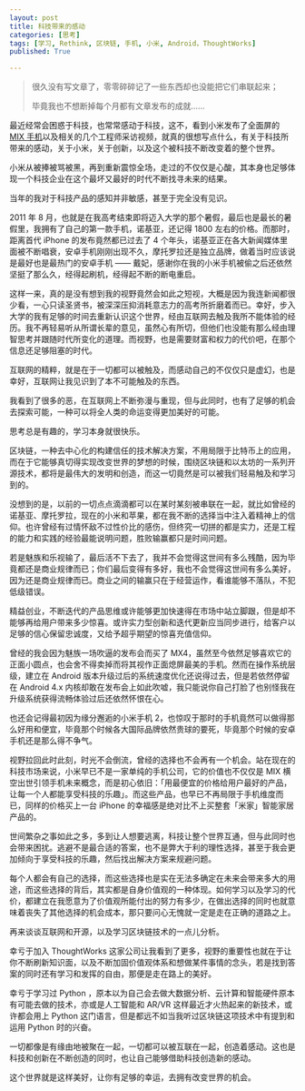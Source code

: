 ```yaml
---
layout: post
title: 科技带来的感动
categories: [思考]
tags: [学习, Rethink, 区块链, 手机, 小米, Android，ThoughtWorks]
published: True

---
```


> 很久没有写文章了，零零碎碎记了一些东西却也没能把它们串联起来；
> 
> 毕竟我也不想断掉每个月都有文章发布的成就……

最近经常会困惑于科技，也常常感动于科技，这不，看到小米发布了全面屏的 [MIX 手机](http://www.mi.com/mix/)以及相关的几个工程师采访视频，就真的很想写点什么，有关于科技所带来的感动，关于小米，关于创新，以及这个被科技不断改变着的整个世界。

小米从被捧被骂被黑，再到重新震惊全场，走过的不仅仅是心酸，其本身也足够体现一个科技企业在这个最坏又最好的时代不断找寻未来的结果。

当年的我对于科技产品的感知并非敏感，甚至于完全没有见识。

2011 年 8 月，也就是在我高考结束即将迈入大学的那个暑假，最后也是最长的暑假里，我拥有了自己的第一款手机，诺基亚，还记得 1800 左右的价格。而那时，距离首代 iPhone 的发布竟然都已过去了 4 个年头，诺基亚正在各大新闻媒体里面被不断唱衰，安卓手机刚刚出现不久，摩托罗拉还是独立品牌，做着当时应该说是最好也是最热门的安卓手机 —— 戴妃，感谢你在我的小米手机被偷之后还依然坚挺了那么久，经得起刷机，经得起不断的断电重启。

这样一来，真的是没有想到我的视野竟然会如此之短视，大概是因为我连新闻都很少看，一心只读圣贤书，被深深压抑消耗意志力的高考所折磨着而已。幸好，步入大学的我有足够的时间去重新认识这个世界，经由互联网去触及我所不能体验的经历。我不再轻易听从所谓长辈的意见，虽然心有所切，但他们也没能有那么经由理智思考并跟随时代所变化的道理。而视野，也是需要财富和权力的代价吧，在那个信息还足够阻塞的时代。

互联网的精粹，就是在于一切都可以被触及，而感动自己的不仅仅只是虚幻，也是幸好，互联网让我见识到了本不可能触及的东西。

我看到了很多的恶，在互联网上不断弥漫与重现，但与此同时，也有了足够的机会去探索可能，一种可以将全人类的命运变得更加美好的可能。

思考总是有趣的，学习本身就很快乐。

区块链，一种去中心化的构建信任的技术解决方案，不用局限于比特币上的应用，而在于它能够真切得实现改变世界的梦想的时候，围绕区块链和以太坊的一系列开源技术，都将是最伟大的发明和创造，而这一切竟然是可以被我们轻易触及和学习到的。

没想到的是，以前的一切点点滴滴都可以在某时某刻被串联在一起，就比如曾经的诺基亚、摩托罗拉，现在的小米和苹果，都在我不断的选择当中注入着精神上的信仰。也许曾经有过情怀敌不过性价比的感伤，但终究一切拼的都是实力，还是工程的能力和实践的经验最能说明问题，胜败输赢都只是时间问题。

若是魅族和乐视输了，最后活不下去了，我并不会觉得这世间有多么残酷，因为毕竟都还是商业规律而已；你们最后变得有多好，我也不会觉得这世间有多么美好，因为还是商业规律而已。商业之间的输赢只在于经营运作，看谁能够不落队，不犯低级错误。

精益创业，不断迭代的产品思维或许能够更加快速得在市场中站立脚跟，但是却不能够再给用户带来多少惊喜。或许实力型创新和迭代更新应当同步进行，给客户以足够的信心保留忠诚度，又给予超乎期望的惊喜充值信仰。

曾经的我会因为魅族一场吹逼的发布会而买了 MX4，虽然至今依然足够喜欢它的正面小圆点，也会舍不得卖掉而将其视作正面熄屏最美的手机。然而在操作系统层级，建立在 Android 版本升级过后的系统速度优化还说得过去，但是若依然停留在 Android 4.x 内核却敢在发布会上如此吹嘘，我只能说你自己打脸了也别怪我在升级系统获得流畅体验过后还依然怀恨在心。

也还会记得最初因为缘分邂逅的小米手机 2，也惊叹于那时的手机竟然可以做得那么好用和便宜，毕竟那个时候各大国际品牌依然贵球的要死，毕竟那个时候的安卓手机还是那么得不争气。

视野拉回此时此刻，时光不会倒流，曾经的选择也不会再有一个机会。站在现在的科技市场来说，小米早已不是一家单纯的手机公司，它的价值也不仅仅是 MIX 横空出世引领手机未来概念，而是初心依旧：「用最便宜的价格给用户最好的产品，让每一个人都能享受科技的乐趣」。而这些产品，也早已不再局限于手机维度而已，同样的价格买上一台 iPhone 的幸福感是绝对比不上买整套「米家」智能家居产品的。

世间繁杂之事如此之多，多到让人想要逃离，科技让整个世界互通，但与此同时也会带来困扰。逃避不是最合适的答案，也不是弊大于利的理性选择，甚至于我会更加倾向于享受科技的乐趣，然后找出解决方案来规避问题。

每个人都会有自己的选择，而这些选择也是实在无法多确定在未来会带来多大的用途，而这些选择的背后，其实都是自身价值观的一种体现。如何学习以及学习的代价，都建立在我愿意为了价值观所能付出的努力有多少，在做出选择的同时也就意味着丧失了其他选择的机会成本，那只要问心无愧就一定是走在正确的道路之上。

再来谈谈互联网和开源，以及学习区块链技术的一点儿分析。

幸亏于加入 ThoughtWorks 这家公司让我看到了更多，视野的重要性也就在于让你不断刷新知识面，以及不断加固价值观体系和想做某件事情的念头，若是找到答案的同时还有学习和发挥的自由，那便是走在路上的美好。

幸亏于学习过 Python ，原本以为自己会去做大数据分析、云计算和智能硬件原本有可能去做的技术，亦或是人工智能和 AR/VR 这样最近才火热起来的新技术，或许都会用上 Python 这门语言，但是都远不如当我听过区块链这项技术中有提到和运用 Python 时的兴奋。

一切都像是有缘由地被聚在一起，一切都可以被互联在一起，创造着感动。这也是科技和创新在不断创造的同时，也让自己能够借助科技创造新的感动。

这个世界就是这样美好，让你有足够的幸运，去拥有改变世界的机会。

